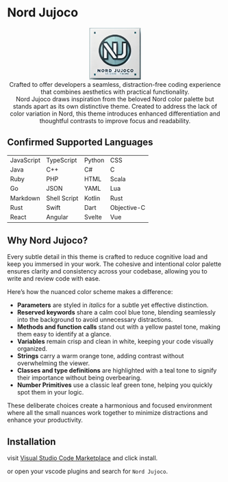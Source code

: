 # Nord Jujoco

<div align='center'>
  <img src='https://raw.githubusercontent.com/jujoco/nord-jujoco/92c3ce540053c2cfddec7266f79921b0ad1ce44b/assets/logo-image.png' alt='logo' width='120px' >
  <div>
  Crafted to offer developers a seamless, distraction-free coding experience that combines aesthetics with practical functionality.
  </div>
  <div>
  Nord Jujoco draws inspiration from the beloved Nord color palette but stands apart as its own distinctive theme.
  Created to address the lack of color variation in Nord, this theme introduces enhanced differentiation and thoughtful contrasts to improve focus and readability.
  </div>
</div>

## Confirmed Supported Languages

|                |                |                |             |
|----------------|----------------|----------------|-------------|
| JavaScript     | TypeScript     | Python         | CSS         |
| Java           | C++            | C#             | C           |
| Ruby           | PHP            | HTML           | Scala       |
| Go             | JSON           | YAML           | Lua         |
| Markdown       | Shell Script   | Kotlin         | Rust        |
| Rust           | Swift          | Dart           | Objective-C |
| React          | Angular        | Svelte         | Vue         |

## Why Nord Jujoco?

Every subtle detail in this theme is crafted to reduce cognitive load and keep you immersed in your work. The cohesive and intentional color palette ensures clarity and consistency across your codebase, allowing you to write and review code with ease.

Here’s how the nuanced color scheme makes a difference:

- **Parameters** are styled in *italics* for a subtle yet effective distinction.
- **Reserved keywords** share a calm cool blue tone, blending seamlessly into the background to avoid unnecessary distractions.
- **Methods and function calls** stand out with a yellow pastel tone, making them easy to identify at a glance.
- **Variables** remain crisp and clean in white, keeping your code visually organized.
- **Strings** carry a warm orange tone, adding contrast without overwhelming the viewer.
- **Classes and type definitions** are highlighted with a teal tone to signify their importance without being overbearing.
- **Number Primitives** use a classic leaf green tone, helping you quickly spot them in your logic.

These deliberate choices create a harmonious and focused environment where all the small nuances work together to minimize distractions and enhance your productivity.

## Installation

visit [Visual Studio Code Marketplace](https://marketplace.visualstudio.com/items?itemName=Jujoco.nord-jujoco) and click install.

or open your vscode plugins and search for `Nord Jujoco`.
